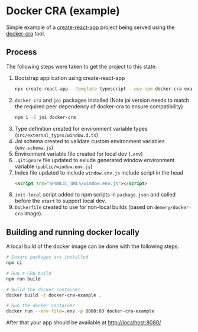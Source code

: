 # Docker CRA (example)

Simple example of a [create-react-app](https://create-react-app.dev/) project being served using the [docker-cra](https://github.com/danielemery/docker-cra) tool.

## Process

The following steps were taken to get the project to this state.

1. Bootstrap application using create-react-app
   ```sh
   npx create-react-app --template typescript --use-npm docker-cra-example
   ```
2. `docker-cra` and `joi` packages installed (Note joi version needs to match the required peer dependency of docker-cra to ensure compatibility)
   ```sh
   npm i -S joi docker-cra
   ```
3. Type definition created for environment variable types (`src/external_types/window.d.ts`)
4. Joi schema created to validate custom environment variables (`env.schema.js`)
5. Environment variable file created for local dev (`.env`)
6. `.gitignore` file updated to exlude generated window environment variable (`public/window.env.js`)
7. Index file updated to include `window.env.js` include script in the head
   ```html
   <script src="%PUBLIC_URL%/window.env.js"></script>
   ```
8. `init-local` script added to npm scripts in `package.json` and called before the `start` to support local dev.
9. `Dockerfile` created to use for non-local builds (based on `demery/docker-cra` image).

## Building and running docker locally

A local build of the docker image can be done with the following steps.

```sh
# Ensure packages are installed
npm ci

# Run a CRA build
npm run build

# Build the docker container
docker build -t docker-cra-example .

# Run the docker container
docker run --env-file=.env -p 8080:80 docker-cra-example
```

After that your app should be available at [http://localhost:8080/](http://localhost:8080/)
